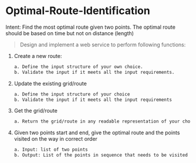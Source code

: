 # Optimal-Route-Identification

 Intent: Find the most optimal route given two points. The optimal route should be based on time but not on distance (length)

> Design and implement a web service to perform following functions: 

  1. Create a new route:
      ````sh
      a. Define the input structure of your own choice.
      b. Validate the input if it meets all the input requirements.
      ````
  2. Update the existing grid/route
      ````sh
      a. Define the input structure of your choice
      b. Validate the input if it meets all the input requirements
      ````
  3. Get the grid/route
      ````sh
      a. Return the grid/route in any readable representation of your choice
      ````
  4. Given two points start and end, give the optimal route and the points visited on the way in correct order
      ````sh
      a. Input: list of two points
      b. Output: List of the points in sequence that needs to be visited for the optimal route
      ````
